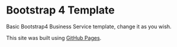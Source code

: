 # Bootstrap 4 Template

Basic Bootstrap4  Business Service template, change it as you wish. 

This site was built using [GitHub Pages](https://pages.github.com/).
